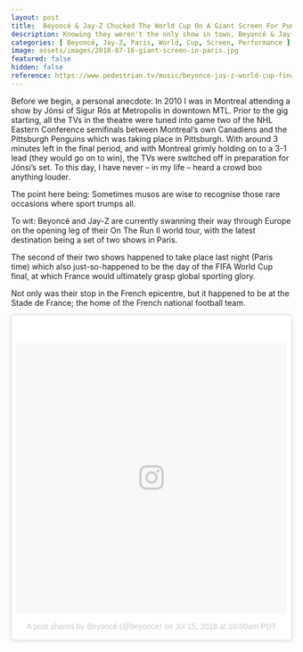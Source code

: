 ```yaml
---
layout: post
title:  Beyoncé & Jay-Z Chucked The World Cup On A Giant Screen For Punters In Paris
description: Knowing they weren't the only show in town, Beyoncé & Jay-Z screened the World Cup Final for fans prior to their show overnight in Paris.
categories: [ Beyoncé, Jay-Z, Paris, World, Cup, Screen, Performance ]
image: assets/images/2018-07-16-giant-screen-in-paris.jpg
featured: false
hidden: false
reference: https://www.pedestrian.tv/music/beyonce-jay-z-world-cup-final
---
```

Before we begin, a personal anecdote: In 2010 I was in Montreal attending a show by Jónsi of Sigur Rós at Metropolis in downtown MTL. Prior to the gig starting, all the TVs in the theatre were tuned into game two of the NHL Eastern Conference semifinals between Montreal’s own Canadiens and the Pittsburgh Penguins which was taking place in Pittsburgh. With around 3 minutes left in the final period, and with Montreal grimly holding on to a 3-1 lead (they would go on to win), the TVs were switched off in preparation for Jónsi’s set. To this day, I have never – in my life – heard a crowd boo anything louder.

The point here being: Sometimes musos are wise to recognise those rare occasions where sport trumps all.

To wit: Beyoncé and Jay-Z are currently swanning their way through Europe on the opening leg of their On The Run II world tour, with the latest destination being a set of two shows in Paris.

The second of their two shows happened to take place last night (Paris time) which also just-so-happened to be the day of the FIFA World Cup final, at which France would ultimately grasp global sporting glory.

Not only was their stop in the French epicentre, but it happened to be at the Stade de France; the home of the French national football team.

<blockquote class="instagram-media" data-instgrm-permalink="https://www.instagram.com/p/BlQokCqFlAK/" data-instgrm-version="9" style=" background:#FFF; border:0; border-radius:3px; box-shadow:0 0 1px 0 rgba(0,0,0,0.5),0 1px 10px 0 rgba(0,0,0,0.15); margin: 1px; max-width:540px; min-width:326px; padding:0; width:99.375%; width:-webkit-calc(100% - 2px); width:calc(100% - 2px);"><div style="padding:8px;"> <div style=" background:#F8F8F8; line-height:0; margin-top:40px; padding:50% 0; text-align:center; width:100%;"> <div style=" background:url(data:image/png;base64,iVBORw0KGgoAAAANSUhEUgAAACwAAAAsCAMAAAApWqozAAAABGdBTUEAALGPC/xhBQAAAAFzUkdCAK7OHOkAAAAMUExURczMzPf399fX1+bm5mzY9AMAAADiSURBVDjLvZXbEsMgCES5/P8/t9FuRVCRmU73JWlzosgSIIZURCjo/ad+EQJJB4Hv8BFt+IDpQoCx1wjOSBFhh2XssxEIYn3ulI/6MNReE07UIWJEv8UEOWDS88LY97kqyTliJKKtuYBbruAyVh5wOHiXmpi5we58Ek028czwyuQdLKPG1Bkb4NnM+VeAnfHqn1k4+GPT6uGQcvu2h2OVuIf/gWUFyy8OWEpdyZSa3aVCqpVoVvzZZ2VTnn2wU8qzVjDDetO90GSy9mVLqtgYSy231MxrY6I2gGqjrTY0L8fxCxfCBbhWrsYYAAAAAElFTkSuQmCC); display:block; height:44px; margin:0 auto -44px; position:relative; top:-22px; width:44px;"></div></div><p style=" color:#c9c8cd; font-family:Arial,sans-serif; font-size:14px; line-height:17px; margin-bottom:0; margin-top:8px; overflow:hidden; padding:8px 0 7px; text-align:center; text-overflow:ellipsis; white-space:nowrap;"><a href="https://www.instagram.com/p/BlQokCqFlAK/" style=" color:#c9c8cd; font-family:Arial,sans-serif; font-size:14px; font-style:normal; font-weight:normal; line-height:17px; text-decoration:none;" target="_blank">A post shared by Beyoncé (@beyonce)</a> on <time style=" font-family:Arial,sans-serif; font-size:14px; line-height:17px;" datetime="2018-07-15T17:00:07+00:00">Jul 15, 2018 at 10:00am PDT</time></p></div></blockquote> <script async defer src="//www.instagram.com/embed.js"></script>

